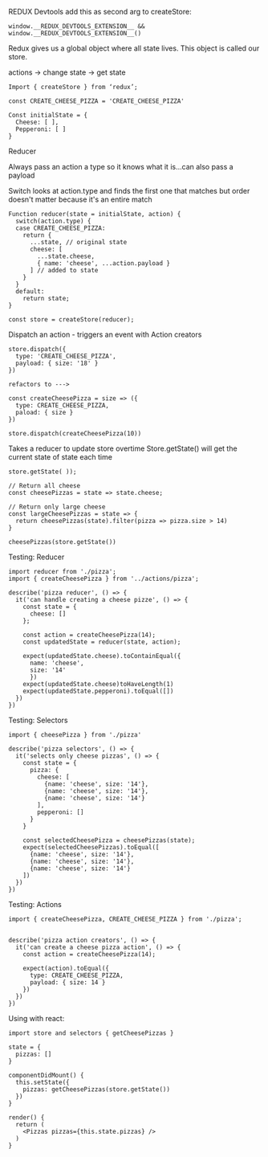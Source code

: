 REDUX
Devtools add this as second arg to createStore:
```
window.__REDUX_DEVTOOLS_EXTENSION__ && window.__REDUX_DEVTOOLS_EXTENSION__()
```
Redux gives us a global object where all state lives. This object is called our store.

actions -> change state -> get state



```
Import { createStore } from ‘redux’;

const CREATE_CHEESE_PIZZA = 'CREATE_CHEESE_PIZZA'

Const initialState = {
  Cheese: [ ],
  Pepperoni: [ ]
}
```

Reducer

Always pass an action a type so it knows what it is...can also pass a payload

Switch looks at action.type and finds the first one that matches but order doesn't matter because it's an entire match

```
Function reducer(state = initialState, action) {
  switch(action.type) {
  case CREATE_CHEESE_PIZZA:
    return { 
      ...state, // original state
      cheese: [ 
        ...state.cheese, 
        { name: 'cheese', ...action.payload }
      ] // added to state
    }
  } 
  default:
    return state;
}

const store = createStore(reducer); 
```

Dispatch an action - triggers an event with Action creators
```
store.dispatch({
  type: 'CREATE_CHEESE_PIZZA',
  payload: { size: '18' }
})

refactors to --->

const createCheesePizza = size => ({
  type: CREATE_CHEESE_PIZZA,
  paload: { size }
})

store.dispatch(createCheesePizza(10))
```
Takes a reducer to update store overtime
Store.getState() will get the current state of state each time
```
store.getState( ));

// Return all cheese
const cheesePizzas = state => state.cheese;

// Return only large cheese
const largeCheesePizzas = state => {
  return cheesePizzas(state).filter(pizza => pizza.size > 14)
}

cheesePizzas(store.getState())
```

Testing: Reducer

```
import reducer from './pizza';
import { createCheesePizza } from '../actions/pizza';

describe('pizza reducer', () => {
  it('can handle creating a cheese pizze', () => {
    const state = {
      cheese: []
    };

    const action = createCheesePizza(14);
    const updatedState = reducer(state, action);

    expect(updatedState.cheese).toContainEqual({ 
      name: 'cheese',
      size: '14'
      })
    expect(updatedState.cheese)toHaveLength(1)
    expect(updatedState.pepperoni).toEqual([])
  })
})
```
Testing: Selectors
```
import { cheesePizza } from './pizza'

describe('pizza selectors', () => {
  it('selects only cheese pizzas', () => {
    const state = {
      pizza: {
        cheese: [
          {name: 'cheese', size: '14'},
          {name: 'cheese', size: '14'},
          {name: 'cheese', size: '14'}
        ],
        pepperoni: []
      }
    }

    const selectedCheesePizza = cheesePizzas(state);
    expect(selectedCheesePizzas).toEqual([
      {name: 'cheese', size: '14'},
      {name: 'cheese', size: '14'},
      {name: 'cheese', size: '14'}
    ])
  })
})
```
Testing: Actions
```
import { createCheesePizza, CREATE_CHEESE_PIZZA } from './pizza';


describe('pizza action creators', () => {
  it('can create a cheese pizza action', () => {
    const action = createCheesePizza(14);

    expect(action).toEqual({
      type: CREATE_CHEESE_PIZZA,
      payload: { size: 14 }
    })
  })
})
```
Using with react:
```
import store and selectors { getCheesePizzas }

state = {
  pizzas: []
}

componentDidMount() {
  this.setState({ 
    pizzas: getCheesePizzas(store.getState())
  })
}

render() {
  return (
    <Pizzas pizzas={this.state.pizzas} />
  )
}
```